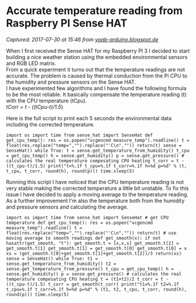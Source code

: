 # Accurate temperature reading from Raspberry PI Sense HAT

_Captured: 2017-07-30 at 15:46 from [yaab-arduino.blogspot.de](http://yaab-arduino.blogspot.de/2016/08/accurate-temperature-reading-sensehat.html?m=1)_

When I first received the Sense HAT for my Raspberry PI 3 I decided to start building a nice weather station using the embedded environmental sensors and RGB LED matrix.  
From a quick experiment it turns out that the temperature readings are not accurate. The problem is caused by thermal conduction from the Pi CPU to the humidity and pressure sensors on the Sense HAT.  
I have experimented few algorithms and I have found the following formula to be the most reliable. It basically compensate the temperature reading (t) with the CPU temperature (tCpu).  
_tCorr = t - ((tCpu-t)/1.5_)

Here is the full script to print each 5 seconds the environmental data including the corrected temperature.
    
    
    import os import time from sense_hat import SenseHat def get_cpu_temp(): res = os.popen("vcgencmd measure_temp").readline() t = float(res.replace("temp=","").replace("'C\n","")) return(t) sense = SenseHat() while True: t = sense.get_temperature_from_humidity() t_cpu = get_cpu_temp() h = sense.get_humidity() p = sense.get_pressure() # calculates the real temperature compesating CPU heating t_corr = t - ((t_cpu-t)/1.5) print("t=%.1f t_cpu=%.1f t_corr=%.1f h=%d p=%d" % (t, t_cpu, t_corr, round(h), round(p))) time.sleep(5) 

Running this script I have noticed that the CPU temperature reading is not very stable making the corrected temperature a little bit unstable. To fix this issue I have decided to apply a moving average to the temperature reading.  
As a further improvement I'm also the temperature both from the humidity and pressure sensors and calculating the average.
    
    
    import os import time from sense_hat import SenseHat # get CPU temperature def get_cpu_temp(): res = os.popen("vcgencmd measure_temp").readline() t = float(res.replace("temp=","").replace("'C\n","")) return(t) # use moving average to smooth readings def get_smooth(x): if not hasattr(get_smooth, "t"): get_smooth.t = [x,x,x] get_smooth.t[2] = get_smooth.t[1] get_smooth.t[1] = get_smooth.t[0] get_smooth.t[0] = x xs = (get_smooth.t[0]+get_smooth.t[1]+get_smooth.t[2])/3 return(xs) sense = SenseHat() while True: t1 = sense.get_temperature_from_humidity() t2 = sense.get_temperature_from_pressure() t_cpu = get_cpu_temp() h = sense.get_humidity() p = sense.get_pressure() # calculates the real temperature compesating CPU heating t = (t1+t2)/2 t_corr = t - ((t_cpu-t)/1.5) t_corr = get_smooth(t_corr) print("t1=%.1f t2=%.1f t_cpu=%.1f t_corr=%.1f h=%d p=%d" % (t1, t2, t_cpu, t_corr, round(h), round(p))) time.sleep(5) 
